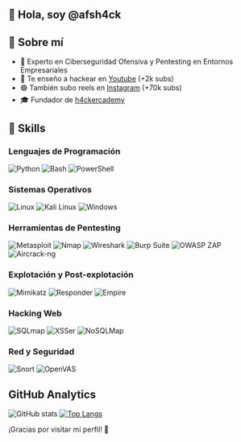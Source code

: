 ## 👋 Hola, soy @afsh4ck


## 🚀 Sobre mí
<ul dir="auto">
<li>👾 Experto en Ciberseguridad Ofensiva y Pentesting en Entornos Empresariales</li>
<li>🎥 Te enseño a hackear en <a href="https://youtube.com/@afsh4ck?sub_confirmation=1" rel="nofollow">Youtube</a> (+2k subs)</li>
<li>🟢 También subo reels en <a href="https://youtube.com/@afsh4ck?sub_confirmation=1" rel="nofollow">Instagram</a> (+70k subs)</li>
<li>🎓 Fundador de <a href="https://www.h4ckercademy.com" rel="nofollow">h4ckercademy</a></li>
</ul>

## 🔧 Skills
### Lenguajes de Programación
![Python](https://img.shields.io/badge/Python-3776AB?style=for-the-badge&logo=python&logoColor=white)
![Bash](https://img.shields.io/badge/Bash-4EAA25?style=for-the-badge&logo=gnu-bash&logoColor=white)
![PowerShell](https://img.shields.io/badge/PowerShell-5391FE?style=for-the-badge&logo=powershell&logoColor=white)

### Sistemas Operativos
![Linux](https://img.shields.io/badge/Linux-FCC624?style=for-the-badge&logo=linux&logoColor=black)
![Kali Linux](https://img.shields.io/badge/Kali_Linux-557C94?style=for-the-badge&logo=kali-linux&logoColor=white)
![Windows](https://img.shields.io/badge/Windows-0078D6?style=for-the-badge&logo=windows&logoColor=white)

### Herramientas de Pentesting
![Metasploit](https://img.shields.io/badge/Metasploit-4986B1?style=for-the-badge&logo=metasploit&logoColor=white)
![Nmap](https://img.shields.io/badge/Nmap-7C3BE4?style=for-the-badge&logo=nmap&logoColor=white)
![Wireshark](https://img.shields.io/badge/Wireshark-1679A7?style=for-the-badge&logo=wireshark&logoColor=white)
![Burp Suite](https://img.shields.io/badge/Burp_Suite-FF6F00?style=for-the-badge&logo=burp-suite&logoColor=white)
![OWASP ZAP](https://img.shields.io/badge/OWASP_ZAP-000000?style=for-the-badge&logo=owasp&logoColor=white)
![Aircrack-ng](https://img.shields.io/badge/Aircrack--ng-000000?style=for-the-badge&logo=aircrack-ng&logoColor=white)

### Explotación y Post-explotación
![Mimikatz](https://img.shields.io/badge/Mimikatz-DC143C?style=for-the-badge&logo=mimikatz&logoColor=white)
![Responder](https://img.shields.io/badge/Responder-FF0000?style=for-the-badge&logo=ghost&logoColor=white)
![Empire](https://img.shields.io/badge/Empire-1A1A1A?style=for-the-badge&logo=empire&logoColor=white)

### Hacking Web
![SQLmap](https://img.shields.io/badge/SQLmap-3E6E93?style=for-the-badge&logo=sqlmap&logoColor=white)
![XSSer](https://img.shields.io/badge/XSSer-000000?style=for-the-badge&logo=xss&logoColor=white)
![NoSQLMap](https://img.shields.io/badge/NoSQLMap-0B5394?style=for-the-badge&logo=nosqlmap&logoColor=white)

### Red y Seguridad
![Snort](https://img.shields.io/badge/Snort-FF5C93?style=for-the-badge&logo=snort&logoColor=white)
![OpenVAS](https://img.shields.io/badge/OpenVAS-008000?style=for-the-badge&logo=openvas&logoColor=white)

## GitHub Analytics
![GitHub stats](https://github-readme-stats.vercel.app/api?username=afsh4ck&show_icons=true&theme=dark&title_color="#CEFF00")
[![Top Langs](https://github-readme-stats.vercel.app/api/top-langs/?username=afsh4ck&layout=compact&theme=dark)](https://github.com/afsh4ck/github-readme-stats)

¡Gracias por visitar mi perfil! 🚀
